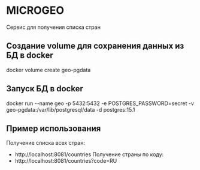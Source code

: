 # MICROGEO
Сервис для получения списка стран

## Создание volume для сохранения данных из БД в docker

docker volume create geo-pgdata

## Запуск БД в docker

docker run --name geo -p 5432:5432 -e POSTGRES_PASSWORD=secret -v geo-pgdata:/var/lib/postgresql/data -d postgres:15.1

## Пример использования

Получение списка всех стран:
  - http://localhost:8081/countries
Получение страны по коду:
  - http://localhost:8081/countries?code=RU
